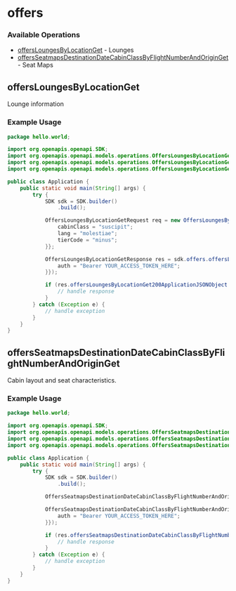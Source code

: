 # offers

### Available Operations

* [offersLoungesByLocationGet](#offersloungesbylocationget) - Lounges
* [offersSeatmapsDestinationDateCabinClassByFlightNumberAndOriginGet](#offersseatmapsdestinationdatecabinclassbyflightnumberandoriginget) - Seat Maps

## offersLoungesByLocationGet

Lounge information

### Example Usage

```java
package hello.world;

import org.openapis.openapi.SDK;
import org.openapis.openapi.models.operations.OffersLoungesByLocationGetRequest;
import org.openapis.openapi.models.operations.OffersLoungesByLocationGetResponse;
import org.openapis.openapi.models.operations.OffersLoungesByLocationGetSecurity;

public class Application {
    public static void main(String[] args) {
        try {
            SDK sdk = SDK.builder()
                .build();

            OffersLoungesByLocationGetRequest req = new OffersLoungesByLocationGetRequest("delectus", "tempora") {{
                cabinClass = "suscipit";
                lang = "molestiae";
                tierCode = "minus";
            }};            

            OffersLoungesByLocationGetResponse res = sdk.offers.offersLoungesByLocationGet(req, new OffersLoungesByLocationGetSecurity("placeat") {{
                auth = "Bearer YOUR_ACCESS_TOKEN_HERE";
            }});

            if (res.offersLoungesByLocationGet200ApplicationJSONObject != null) {
                // handle response
            }
        } catch (Exception e) {
            // handle exception
        }
    }
}
```

## offersSeatmapsDestinationDateCabinClassByFlightNumberAndOriginGet

Cabin layout and seat characteristics.

### Example Usage

```java
package hello.world;

import org.openapis.openapi.SDK;
import org.openapis.openapi.models.operations.OffersSeatmapsDestinationDateCabinClassByFlightNumberAndOriginGetRequest;
import org.openapis.openapi.models.operations.OffersSeatmapsDestinationDateCabinClassByFlightNumberAndOriginGetResponse;
import org.openapis.openapi.models.operations.OffersSeatmapsDestinationDateCabinClassByFlightNumberAndOriginGetSecurity;

public class Application {
    public static void main(String[] args) {
        try {
            SDK sdk = SDK.builder()
                .build();

            OffersSeatmapsDestinationDateCabinClassByFlightNumberAndOriginGetRequest req = new OffersSeatmapsDestinationDateCabinClassByFlightNumberAndOriginGetRequest("voluptatum", "iusto", "excepturi", "nisi", "recusandae", "temporibus");            

            OffersSeatmapsDestinationDateCabinClassByFlightNumberAndOriginGetResponse res = sdk.offers.offersSeatmapsDestinationDateCabinClassByFlightNumberAndOriginGet(req, new OffersSeatmapsDestinationDateCabinClassByFlightNumberAndOriginGetSecurity("ab") {{
                auth = "Bearer YOUR_ACCESS_TOKEN_HERE";
            }});

            if (res.offersSeatmapsDestinationDateCabinClassByFlightNumberAndOriginGet200ApplicationJSONObject != null) {
                // handle response
            }
        } catch (Exception e) {
            // handle exception
        }
    }
}
```
